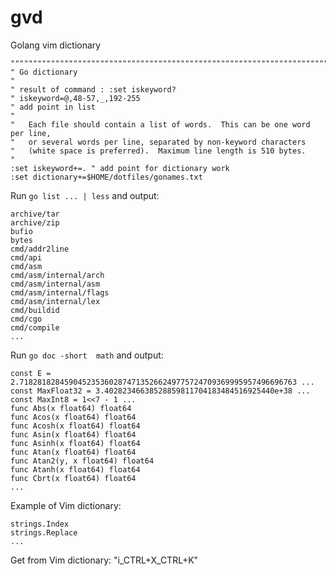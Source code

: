 # gvd
Golang vim dictionary

```vim
"""""""""""""""""""""""""""""""""""""""""""""""""""""""""""""""""""""""""""""""
" Go dictionary
"
" result of command : :set iskeyword?
" iskeyword=@,48-57,_,192-255
" add point in list
"
"	Each file should contain a list of words.  This can be one word per line, 
"	or several words per line, separated by non-keyword characters
"	(white space is preferred).  Maximum line length is 510 bytes.
"
:set iskeyword+=. " add point for dictionary work
:set dictionary+=$HOME/dotfiles/gonames.txt
```

Run `go list ... | less` and output:
```
archive/tar
archive/zip
bufio
bytes
cmd/addr2line
cmd/api
cmd/asm
cmd/asm/internal/arch
cmd/asm/internal/asm
cmd/asm/internal/flags
cmd/asm/internal/lex
cmd/buildid
cmd/cgo
cmd/compile
...
```

Run `go doc -short  math` and output:
```
const E = 2.71828182845904523536028747135266249775724709369995957496696763 ...
const MaxFloat32 = 3.40282346638528859811704183484516925440e+38 ...
const MaxInt8 = 1<<7 - 1 ...
func Abs(x float64) float64
func Acos(x float64) float64
func Acosh(x float64) float64
func Asin(x float64) float64
func Asinh(x float64) float64
func Atan(x float64) float64
func Atan2(y, x float64) float64
func Atanh(x float64) float64
func Cbrt(x float64) float64
...
```

Example of Vim dictionary:
```
strings.Index
strings.Replace
...
```

Get from Vim dictionary: "i_CTRL+X_CTRL+K"
